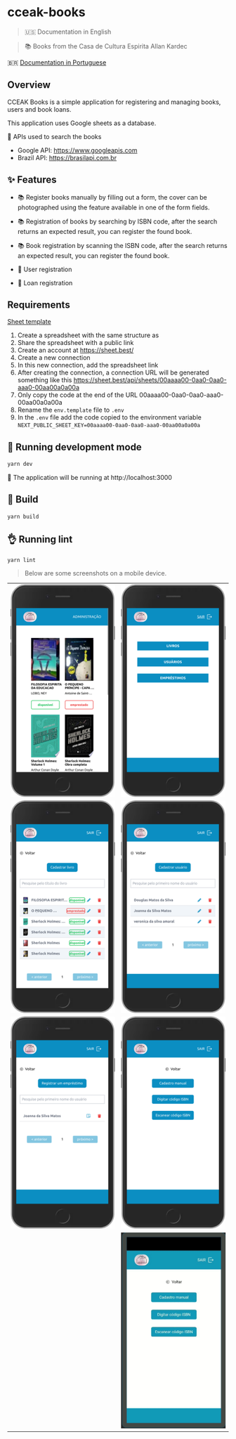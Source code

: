 # cceak-books
> 🇺🇸 Documentation in English

> 📚 Books from the Casa de Cultura Espirita Allan Kardec

🇧🇷 [Documentation in Portuguese](./docs/README_PT_BR.md)


## Overview

CCEAK Books is a simple application for registering and managing books, users and book loans.

This application uses Google sheets as a database.

📡 APIs used to search the books
- Google API: https://www.googleapis.com
- Brazil API: https://brasilapi.com.br

## ✨ Features
- 📚 Register books manually by filling out a form, the cover can be photographed using the feature available in one of the form fields.

- 📚 Registration of books by searching by ISBN code, after the search returns an expected result, you can register the found book.

- 📚 Book registration by scanning the ISBN code, after the search returns an expected result, you can register the found book.

- 🙅 User registration

- 🎁 Loan registration


## Requirements
[Sheet template](./sheets_template.xlsx)

1. Create a spreadsheet with the same structure as
2. Share the spreadsheet with a public link
3. Create an account at https://sheet.best/
4. Create a new connection
5. In this new connection, add the spreadsheet link
6. After creating the connection, a connection URL will be generated something like this https://sheet.best/api/sheets/00aaaa00-0aa0-0aa0-aaa0-00aa00a0a00a
7. Only copy the code at the end of the URL 00aaaa00-0aa0-0aa0-aaa0-00aa00a0a00a
8. Rename the `env.template` file to `.env`
9. In the `.env` file add the code copied to the environment variable `NEXT_PUBLIC_SHEET_KEY=00aaaa00-0aa0-0aa0-aaa0-00aa00a0a00a`


## 🚀 Running development mode
```bash
yarn dev
```
🚀 The application will be running at http://localhost:3000

## 👷 Build
```bash
yarn build
```

## 👌 Running lint
```bash
yarn lint
```

> Below are some screenshots on a mobile device.

<table>
    <thead></thead>
    <tbody>
        <tr>
            <td>
                <img src="./docs/books-list.png" />
            </td>
            <td>
                <img src="./docs/admin.png" />
            </td>
        </tr>
        <tr>
            <td>
                <img src="./docs/admin-books.png" />
            </td>
            <td>
                <img src="./docs/admin-users.png" />
            </td>
        </tr>
        <tr>
            <td>
                <img src="./docs/admin-lends.png" />
            </td>
            <td>
                <img src="./docs/books-registration.png" />
            </td>
            </tr>
        </td>
        <td>
             <td>
                <img src="./docs/scanner.gif" />
            </td>
        </tr>
    </tbody>
</table>